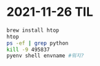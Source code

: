 # 2021-11-26 TIL
```bash
brew install htop
htop
ps -ef | grep python
kill -9 495837 
pyenv shell envname #뭐지?
```